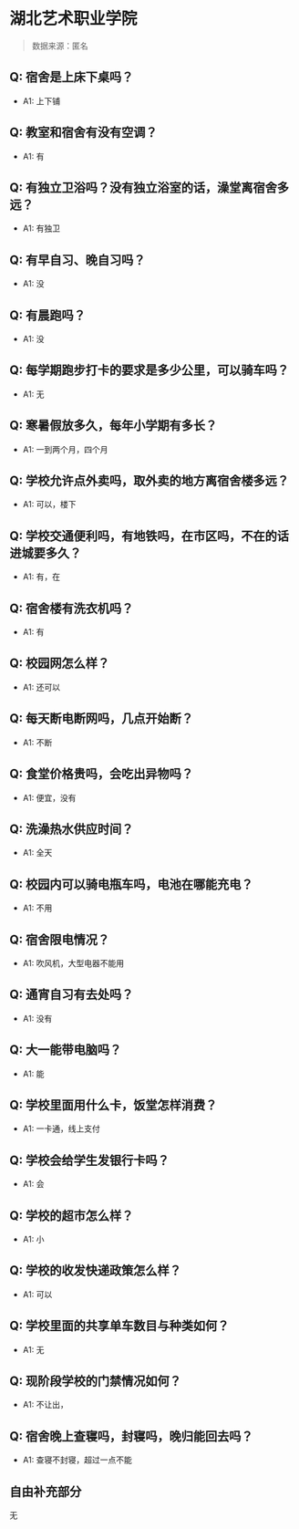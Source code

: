 # 湖北艺术职业学院

> 数据来源：匿名

## Q: 宿舍是上床下桌吗？

- A1: 上下铺

## Q: 教室和宿舍有没有空调？

- A1: 有

## Q: 有独立卫浴吗？没有独立浴室的话，澡堂离宿舍多远？

- A1: 有独卫

## Q: 有早自习、晚自习吗？

- A1: 没

## Q: 有晨跑吗？

- A1: 没

## Q: 每学期跑步打卡的要求是多少公里，可以骑车吗？

- A1: 无

## Q: 寒暑假放多久，每年小学期有多长？

- A1: 一到两个月，四个月

## Q: 学校允许点外卖吗，取外卖的地方离宿舍楼多远？

- A1: 可以，楼下

## Q: 学校交通便利吗，有地铁吗，在市区吗，不在的话进城要多久？

- A1: 有，在

## Q: 宿舍楼有洗衣机吗？

- A1: 有

## Q: 校园网怎么样？

- A1: 还可以

## Q: 每天断电断网吗，几点开始断？

- A1: 不断

## Q: 食堂价格贵吗，会吃出异物吗？

- A1: 便宜，没有

## Q: 洗澡热水供应时间？

- A1: 全天

## Q: 校园内可以骑电瓶车吗，电池在哪能充电？

- A1: 不用

## Q: 宿舍限电情况？

- A1: 吹风机，大型电器不能用

## Q: 通宵自习有去处吗？

- A1: 没有

## Q: 大一能带电脑吗？

- A1: 能

## Q: 学校里面用什么卡，饭堂怎样消费？

- A1: 一卡通，线上支付

## Q: 学校会给学生发银行卡吗？

- A1: 会

## Q: 学校的超市怎么样？

- A1: 小

## Q: 学校的收发快递政策怎么样？

- A1: 可以

## Q: 学校里面的共享单车数目与种类如何？

- A1: 无

## Q: 现阶段学校的门禁情况如何？

- A1: 不让出，

## Q: 宿舍晚上查寝吗，封寝吗，晚归能回去吗？

- A1: 查寝不封寝，超过一点不能

## 自由补充部分

无